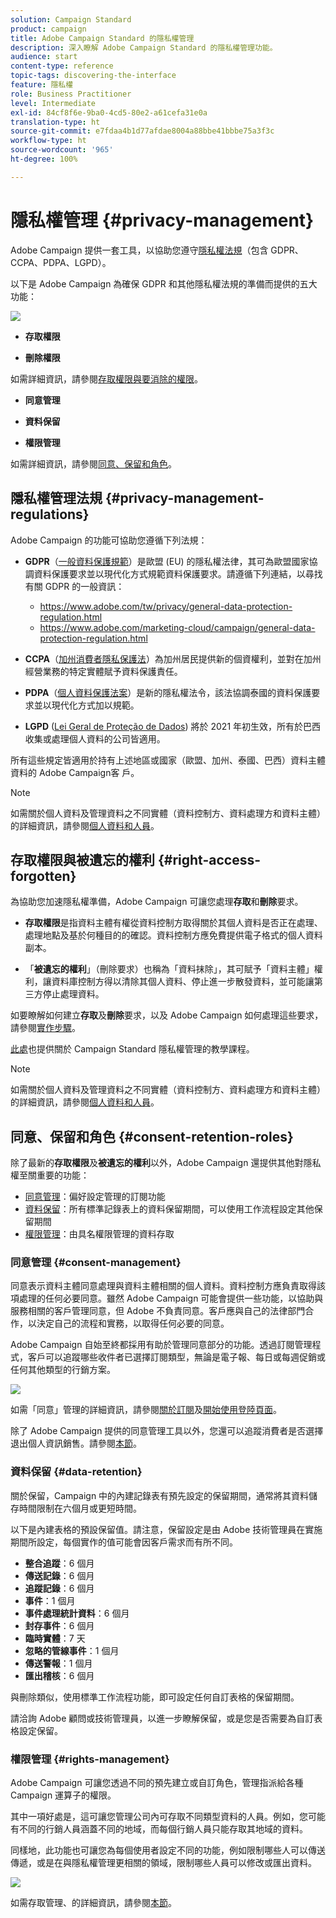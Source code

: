 ```yaml
---
solution: Campaign Standard
product: campaign
title: Adobe Campaign Standard 的隱私權管理
description: 深入瞭解 Adobe Campaign Standard 的隱私權管理功能。
audience: start
content-type: reference
topic-tags: discovering-the-interface
feature: 隱私權
role: Business Practitioner
level: Intermediate
exl-id: 84cf8f6e-9ba0-4cd5-80e2-a61cefa31e0a
translation-type: ht
source-git-commit: e7fdaa4b1d77afdae8004a88bbe41bbbe75a3f3c
workflow-type: ht
source-wordcount: '965'
ht-degree: 100%

---
```


# 隱私權管理 {#privacy-management}

Adobe Campaign 提供一套工具，以協助您遵守[隱私權法規](#privacy-management-regulations)（包含 GDPR、CCPA、PDPA、LGPD）。

以下是 Adobe Campaign 為確保 GDPR 和其他隱私權法規的準備而提供的五大功能：

![](assets/privacy-gdpr-use-cases.png)

* **存取權限**

* **刪除權限**

如需詳細資訊，請參閱[存取權限與要消除的權限](#right-access-forgotten)。

* **同意管理**

* **資料保留**

* **權限管理**

如需詳細資訊，請參閱[同意、保留和角色](#consent-retention-roles)。

<!--This section presents general information on what Privacy management is and the features provided by Adobe Campaign to manage the [Right to Access and Right to be Forgotten](#right-access-forgotten).

It also contains information on important features to manage Privacy ([consent, data retention and user roles](#consent-retention-roles)), as well as best practices to help you with your Privacy compliance when using Adobe Campaign.-->

## 隱私權管理法規 {#privacy-management-regulations}

Adobe Campaign 的功能可協助您遵循下列法規：

* **GDPR**（[一般資料保護規範](https://ec.europa.eu/info/law/law-topic/data-protection/reform/what-does-general-data-protection-regulation-gdpr-govern_en)）是歐盟 (EU) 的隱私權法律，其可為歐盟國家協調資料保護要求並以現代化方式規範資料保護要求。請遵循下列連結，以尋找有關 GDPR 的一般資訊：

   * https://www.adobe.com/tw/privacy/general-data-protection-regulation.html
   * https://www.adobe.com/marketing-cloud/campaign/general-data-protection-regulation.html

* **CCPA**（[加州消費者隱私保護法](https://leginfo.legislature.ca.gov/faces/codes_displayText.xhtml?lawCode=CIV&amp;division=3.&amp;title=1.81.5.&amp;part=4.&amp;chapter=&amp;article=)）為加州居民提供新的個資權利，並對在加州經營業務的特定實體賦予資料保護責任。
* **PDPA**（[個人資料保護法案](https://secureprivacy.ai/thailand-pdpa-summary-what-businesses-need-to-know/)）是新的隱私權法令，該法協調泰國的資料保護要求並以現代化方式加以規範。
* **LGPD** ([Lei Geral de Proteção de Dados](https://iapp.org/media/pdf/resource_center/Brazilian_General_Data_Protection_Law.pdf)) 將於 2021 年初生效，所有於巴西收集或處理個人資料的公司皆適用。

所有這些規定皆適用於持有上述地區或國家（歐盟、加州、泰國、巴西）資料主體資料的 Adobe Campaign客 戶。

>[!NOTE]
>
>如需關於個人資料及管理資料之不同實體（資料控制方、資料處理方和資料主體）的詳細資訊，請參閱[個人資料和人員](../../start/using/privacy.md#personal-data)。

## 存取權限與被遺忘的權利 {#right-access-forgotten}

為協助您加速隱私權準備，Adobe Campaign 可讓您處理&#x200B;**存取**&#x200B;和&#x200B;**刪除**&#x200B;要求。

* **存取權限**&#x200B;是指資料主體有權從資料控制方取得關於其個人資料是否正在處理、處理地點及基於何種目的的確認。資料控制方應免費提供電子格式的個人資料副本。

* 「**被遺忘的權利**」（刪除要求）也稱為「資料抹除」，其可賦予「資料主體」權利，讓資料庫控制方得以清除其個人資料、停止進一步散發資料，並可能讓第三方停止處理資料。

如要瞭解如何建立&#x200B;**存取**&#x200B;及&#x200B;**刪除**&#x200B;要求，以及 Adobe Campaign 如何處理這些要求，請參閱[實作步驟](../../start/using/privacy-requests.md#about-privacy-requests)。

[此處](https://experienceleague.adobe.com/docs/campaign-standard-learn/tutorials/privacy/privacy-overview.html?lang=zh-Hant#privacy)也提供關於 Campaign Standard 隱私權管理的教學課程。

>[!NOTE]
>
>如需關於個人資料及管理資料之不同實體（資料控制方、資料處理方和資料主體）的詳細資訊，請參閱[個人資料和人員](../../start/using/privacy.md#personal-data)。

## 同意、保留和角色 {#consent-retention-roles}

除了最新的&#x200B;**存取權限**&#x200B;及&#x200B;**被遺忘的權利**&#x200B;以外，Adobe Campaign 還提供其他對隱私權至關重要的功能：

* [同意管理](#consent-management)：偏好設定管理的訂閱功能
* [資料保留](#data-retention)：所有標準記錄表上的資料保留期間，可以使用工作流程設定其他保留期間
* [權限管理](#rights-management)：由具名權限管理的資料存取

### 同意管理 {#consent-management}

同意表示資料主體同意處理與資料主體相關的個人資料。資料控制方應負責取得該項處理的任何必要同意。雖然 Adobe Campaign 可能會提供一些功能，以協助與服務相關的客戶管理同意，但 Adobe 不負責同意。客戶應與自己的法律部門合作，以決定自己的流程和實務，以取得任何必要的同意。

Adobe Campaign 自始至終都採用有助於管理同意部分的功能。透過訂閱管理程式，客戶可以追蹤哪些收件者已選擇訂閱類型，無論是電子報、每日或每週促銷或任何其他類型的行銷方案。

![](assets/privacy-consent-management.png)

如需「同意」管理的詳細資訊，請參閱[關於訂閱](../../audiences/using/about-subscriptions.md)及[開始使用登陸頁面](../../channels/using/getting-started-with-landing-pages.md)。

除了 Adobe Campaign 提供的同意管理工具以外，您還可以追蹤消費者是否選擇退出個人資訊銷售。請參閱[本節](../../start/using/privacy-requests.md#sale-of-personal-information-ccpa)。

### 資料保留 {#data-retention}

關於保留，Campaign 中的內建記錄表有預先設定的保留期間，通常將其資料儲存時間限制在六個月或更短時間。

以下是內建表格的預設保留值。請注意，保留設定是由 Adobe 技術管理員在實施期間所設定，每個實作的值可能會因客戶需求而有所不同。

* **整合追蹤**：6 個月
* **傳送記錄**：6 個月
* **追蹤記錄**：6 個月
* **事件**：1 個月
* **事件處理統計資料**：6 個月
* **封存事件**：6 個月
* **臨時實體**：7 天
* **忽略的管線事件**：1 個月
* **傳送警報**：1 個月
* **匯出稽核**：6 個月

與刪除類似，使用標準工作流程功能，即可設定任何自訂表格的保留期間。

請洽詢 Adobe 顧問或技術管理員，以進一步瞭解保留，或是您是否需要為自訂表格設定保留。

### 權限管理 {#rights-management}

Adobe Campaign 可讓您透過不同的預先建立或自訂角色，管理指派給各種 Campaign 運算子的權限。

其中一項好處是，這可讓您管理公司內可存取不同類型資料的人員。例如，您可能有不同的行銷人員涵蓋不同的地域，而每個行銷人員只能存取其地域的資料。

同樣地，此功能也可讓您為每個使用者設定不同的功能，例如限制哪些人可以傳送傳遞，或是在與隱私權管理更相關的領域，限制哪些人員可以修改或匯出資料。

![](assets/privacy-user-management.png)

如需存取管理、的詳細資訊，請參閱[本節](../../administration/using/about-access-management.md)。
